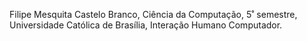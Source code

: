 Filipe Mesquita Castelo Branco, Ciência da Computação, 5˚ semestre, Universidade Católica de Brasília, Interação Humano Computador.
